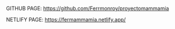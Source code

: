 GITHUB PAGE: https://github.com/Ferrmonroy/proyectomammamia


NETLIFY PAGE: https://fermammamia.netlify.app/

